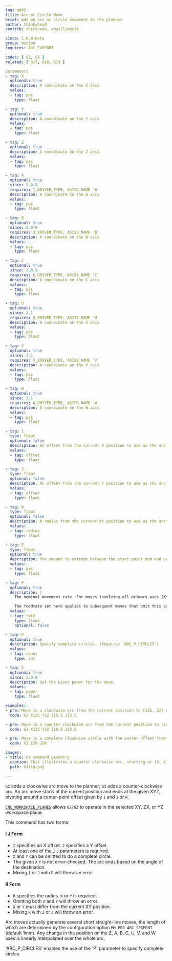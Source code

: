 ```yaml
---
tag: g002
title: Arc or Circle Move
brief: Add an arc or circle movement to the planner
author: thinkyhead
contrib: shitcreek, edwilliams16

since: 1.0.0-beta
group: motion
requires: ARC_SUPPORT

codes: [ G2, G3 ]
related: [ G17, G18, G19 ]

parameters
- tag: X
  optional: true
  description: A coordinate on the X axis
  values:
  - tag: pos
    type: float

- tag: Y
  optional: true
  description: A coordinate on the Y axis
  values:
  - tag: pos
    type: float

- tag: Z
  optional: true
  description: A coordinate on the Z axis
  values:
  - tag: pos
    type: float

- tag: A
  optional: true
  since: 2.0.9
  requires: I_DRIVER_TYPE, AXIS4_NAME 'A'
  description: A coordinate on the A axis
  values:
  - tag: pos
    type: float

- tag: B
  optional: true
  since: 2.0.9
  requires: J_DRIVER_TYPE, AXIS5_NAME 'B'
  description: A coordinate on the B axis
  values:
  - tag: pos
    type: float

- tag: C
  optional: true
  since: 2.0.9
  requires: K_DRIVER_TYPE, AXIS6_NAME 'C'
  description: A coordinate on the C axis
  values:
  - tag: pos
    type: float

- tag: U
  optional: true
  since: 2.1
  requires: U_DRIVER_TYPE, AXIS7_NAME 'U'
  description: A coordinate on the U axis
  values:
  - tag: pos
    type: float

- tag: V
  optional: true
  since: 2.1
  requires: V_DRIVER_TYPE, AXIS8_NAME 'V'
  description: A coordinate on the V axis
  values:
  - tag: pos
    type: float

- tag: W
  optional: true
  since: 2.1
  requires: W_DRIVER_TYPE, AXIS9_NAME 'W'
  description: A coordinate on the W axis
  values:
  - tag: pos
    type: float

- tag: I
  type: float
  optional: false
  description: An offset from the current X position to use as the arc center
  values:
  - tag: offset
    type: float

- tag: J
  type: float
  optional: false
  description: An offset from the current Y position to use as the arc center
  values:
  - tag: offset
    type: float

- tag: R
  type: float
  optional: false
  description: A radius from the current XY position to use as the arc center
  values:
  - tag: radius
    type: float

- tag: E
  type: float
  optional: true
  description: The amount to extrude between the start point and end point
  values:
  - tag: pos
    type: float

- tag: F
  optional: true
  description: |
    The nominal movement rate. For moves involving all primary axes (XYZ), the feed rate is applied along the helical trajectory.

    The feedrate set here applies to subsequent moves that omit this parameter. Feedrate is interpreted according to the specification for LinuxCNC default state (trivial kinematics, `CANON_XYZ` feed reference mode, Units-Per-Minute mode). For details, refer to the [LinuxCNC documentation](//linuxcnc.org/docs/html/gcode/machining-center.html#sub:feed-rate).
  values:
  - tag: rate
    type: float
    optional: false

- tag: P
  optional: true
  description: Specify complete circles. (Requires `ARC_P_CIRCLES`)
  values:
  - tag: count
    type: int

- tag: S
  optional: true
  since: 2.0.8
  description: Set the Laser power for the move.
  values:
  - tag: power
    type: float

examples:
- pre: Move in a clockwise arc from the current position to [125, 32] with the center offset from the current position by (10.5, 10.5).
  code: G2 X125 Y32 I10.5 J10.5

- pre: Move in a counter-clockwise arc from the current position to [125, 32] with the center offset from the current position by (10.5, 10.5).
  code: G3 X125 Y32 I10.5 J10.5

- pre: Move in a complete clockwise circle with the center offset from the current position by [20, 20].
  code: G2 I20 J20

images:
- title: G3 command geometry
  caption: This illustrates a counter clockwise arc, starting at [9, 6]. It can be generated either by `G3 X2 Y7 I-4 J-3` or `G3 X2 Y7 R5`
  path: G3fig.png

---
```


`G2` adds a clockwise arc move to the planner; `G3` adds a counter-clockwise arc. An arc move starts at the current position and ends at the given XYZ, pivoting around a center-point offset given by `I` and `J` or `R`.

[`CNC_WORKSPACE_PLANES`](/docs/gcode/G017-G019.html) allows `G2/G3` to operate in the selected XY, ZX, or YZ workspace plane.

This command has two forms:
#### I J Form

 - `I` specifies an X offset. `J` specifies a Y offset.
 - At least one of the `I` `J` parameters is required.
 - `X` and `Y` can be omitted to do a complete circle.
 - The given `X` `Y` is not error-checked.
   The arc ends based on the angle of the destination.
 - Mixing `I` or `J` with `R` will throw an error.

#### R Form
 - `R` specifies the radius. `X` or `Y` is required.
 - Omitting both `X` and `Y` will throw an error.
 - `X` or `Y` must differ from the current XY position.
 - Mixing `R` with `I` or `J` will throw an error.

Arc moves actually generate several short straight-line moves, the length of which are determined by the configuration option `MM_PER_ARC_SEGMENT` (default 1mm). Any change in the position on the Z, A, B, C, U, V, and W axes is linearly interpolated over the whole arc.

'ARC_P_CIRCLES' enables the use of the 'P' parameter to specify complete circles
